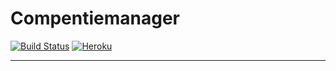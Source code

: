 # Compentiemanager

[![Build Status](https://travis-ci.org/hz-competentiemanager/hz-competentiemanager.svg?branch=master)](https://travis-ci.org/hz-competentiemanager/hz-competentiemanager)
[![Heroku](http://heroku-badge.herokuapp.com/?app=hz-competentiemanager&svg=1)](https://dashboard.heroku.com/apps/hz-competentiemanager/activity)

---
